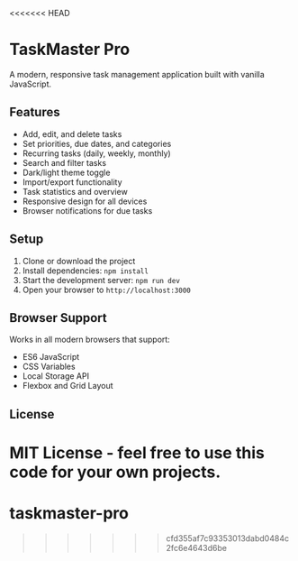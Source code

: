 <<<<<<< HEAD
<!-- # TaskMaster Pro
Fully-featured To-Do app (local-only demo) — add/edit/delete, reminders, recurring tasks, export/import, dark mode, attachments (file-name stored), priorities, categories, search/filter.

## Run
1. `npm install`
2. `npm start`
3. App served at http://localhost:3000 (or open public/index.html with a static server)

## Notes
- Reminders use the browser Notification API (request permission).
- Attachments are stored only as file names (demo). Use server upload for real files.
- Collaboration: export/import JSON to share lists. -->












# TaskMaster Pro

A modern, responsive task management application built with vanilla JavaScript.

## Features

- Add, edit, and delete tasks
- Set priorities, due dates, and categories
- Recurring tasks (daily, weekly, monthly)
- Search and filter tasks
- Dark/light theme toggle
- Import/export functionality
- Task statistics and overview
- Responsive design for all devices
- Browser notifications for due tasks

## Setup

1. Clone or download the project
2. Install dependencies: `npm install`
3. Start the development server: `npm run dev`
4. Open your browser to `http://localhost:3000`

## Browser Support

Works in all modern browsers that support:
- ES6 JavaScript
- CSS Variables
- Local Storage API
- Flexbox and Grid Layout

## License

MIT License - feel free to use this code for your own projects.
=======
# taskmaster-pro
>>>>>>> cfd355af7c93353013dabd0484c2fc6e4643d6be
